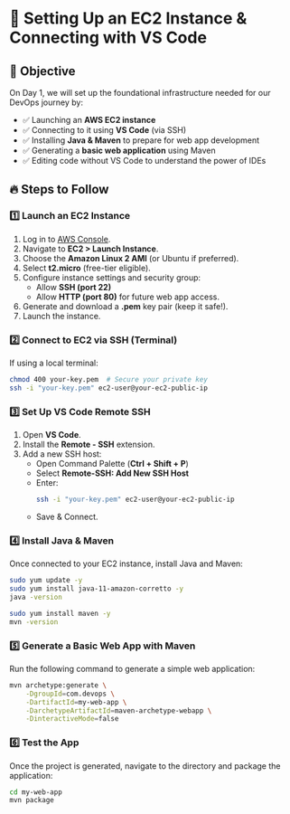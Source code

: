 # 🚀 Setting Up an EC2 Instance & Connecting with VS Code

## 🎯 Objective
On Day 1, we will set up the foundational infrastructure needed for our DevOps journey by:
- ✅ Launching an **AWS EC2 instance**
- ✅ Connecting to it using **VS Code** (via SSH)
- ✅ Installing **Java & Maven** to prepare for web app development
- ✅ Generating a **basic web application** using Maven
- ✅ Editing code without VS Code to understand the power of IDEs

## 🔥 Steps to Follow
### 1️⃣ Launch an EC2 Instance
1. Log in to [AWS Console](https://aws.amazon.com/).
2. Navigate to **EC2 > Launch Instance**.
3. Choose the **Amazon Linux 2 AMI** (or Ubuntu if preferred).
4. Select **t2.micro** (free-tier eligible).
5. Configure instance settings and security group:
   - Allow **SSH (port 22)**
   - Allow **HTTP (port 80)** for future web app access.
6. Generate and download a **.pem** key pair (keep it safe!).
7. Launch the instance.

### 2️⃣ Connect to EC2 via SSH (Terminal)
If using a local terminal:
```sh
chmod 400 your-key.pem  # Secure your private key
ssh -i "your-key.pem" ec2-user@your-ec2-public-ip
```

### 3️⃣ Set Up VS Code Remote SSH
1. Open **VS Code**.
2. Install the **Remote - SSH** extension.
3. Add a new SSH host:
   - Open Command Palette (**Ctrl + Shift + P**)
   - Select **Remote-SSH: Add New SSH Host**
   - Enter:
     ```sh
     ssh -i "your-key.pem" ec2-user@your-ec2-public-ip
     ```
   - Save & Connect.

### 4️⃣ Install Java & Maven
Once connected to your EC2 instance, install Java and Maven:

```sh
sudo yum update -y
sudo yum install java-11-amazon-corretto -y
java -version

sudo yum install maven -y
mvn -version
```

### 5️⃣ Generate a Basic Web App with Maven
Run the following command to generate a simple web application:

```sh
mvn archetype:generate \
    -DgroupId=com.devops \
    -DartifactId=my-web-app \
    -DarchetypeArtifactId=maven-archetype-webapp \
    -DinteractiveMode=false
```

### 6️⃣ Test the App
Once the project is generated, navigate to the directory and package the application:

```sh
cd my-web-app
mvn package
```
